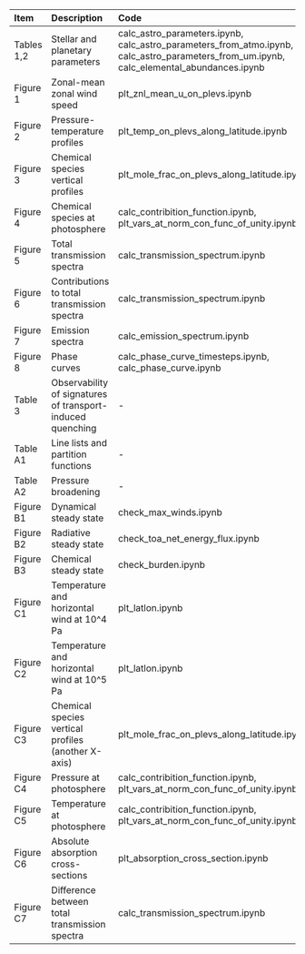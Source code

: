 | Item | Description | Code |
|:-----|:------------|:-----|
| Tables 1,2 | Stellar and planetary parameters | calc_astro_parameters.ipynb, calc_astro_parameters_from_atmo.ipynb, calc_astro_parameters_from_um.ipynb, calc_elemental_abundances.ipynb |
| Figure 1 | Zonal-mean zonal wind speed | plt_znl_mean_u_on_plevs.ipynb |
| Figure 2 | Pressure-temperature profiles | plt_temp_on_plevs_along_latitude.ipynb |
| Figure 3 | Chemical species vertical profiles | plt_mole_frac_on_plevs_along_latitude.ipynb |
| Figure 4 | Chemical species at photosphere | calc_contribition_function.ipynb, plt_vars_at_norm_con_func_of_unity.ipynb |
| Figure 5 | Total transmission spectra | calc_transmission_spectrum.ipynb |
| Figure 6 | Contributions to total transmission spectra | calc_transmission_spectrum.ipynb |
| Figure 7 | Emission spectra | calc_emission_spectrum.ipynb |
| Figure 8 | Phase curves | calc_phase_curve_timesteps.ipynb, calc_phase_curve.ipynb |
| Table 3 |  Observability of signatures of transport-induced quenching | - |
| Table A1 | Line lists and partition functions | - |
| Table A2 | Pressure broadening | - |
| Figure B1 | Dynamical steady state | check_max_winds.ipynb |
| Figure B2 | Radiative steady state | check_toa_net_energy_flux.ipynb |
| Figure B3 | Chemical steady state | check_burden.ipynb |
| Figure C1 | Temperature and horizontal wind at 10^4 Pa | plt_latlon.ipynb |
| Figure C2 | Temperature and horizontal wind at 10^5 Pa | plt_latlon.ipynb |
| Figure C3 | Chemical species vertical profiles (another X-axis) | plt_mole_frac_on_plevs_along_latitude.ipynb |
| Figure C4 | Pressure at photosphere | calc_contribition_function.ipynb, plt_vars_at_norm_con_func_of_unity.ipynb |
| Figure C5 | Temperature at photosphere | calc_contribition_function.ipynb, plt_vars_at_norm_con_func_of_unity.ipynb |
| Figure C6 | Absolute absorption cross-sections | plt_absorption_cross_section.ipynb |
| Figure C7 | Difference between total transmission spectra | calc_transmission_spectrum.ipynb |